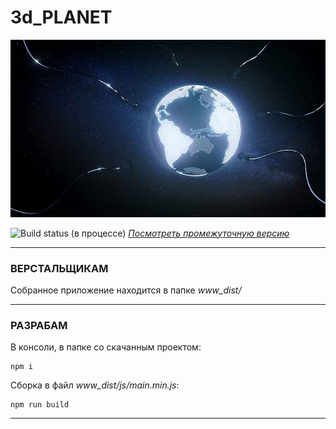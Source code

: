 
# 3d_PLANET  


![Screenshot](https://github.com/fire888/planet/blob/master/www_dist/assets/screenshot.jpg)   

![Build status](https://img.shields.io/badge/<build>-<50%>-<red>.svg)
(в процессе) [*Посмотреть промежуточную версию*](http://js.otrisovano.ru/tests/180911Planet/master)

____

### ВЕРСТАЛЬЩИКАМ 

Собранное приложение находится в папке *www_dist/*  

____

### РАЗРАБАМ 

В консоли, в папке со скачанным проектом: 

```
npm i
```
Сборка в файл *www_dist/js/main.min.js*:
```
npm run build
```

____

